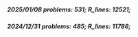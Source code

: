 ##### 2025/01/08   problems: 531;   R_lines: 12521;
##### 2024/12/31   problems: 485;   R_lines: 11786;
